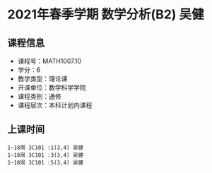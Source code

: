 # 2021年春季学期 数学分析(B2) 吴健






## 课程信息

- 课程号：MATH1007.10
- 学分：6
- 教学类型：理论课
- 开课单位：数学科学学院
- 课程类别：通修
- 课程层次：本科计划内课程

## 上课时间

```
1~18周 3C101 :1(3,4) 吴健
1~18周 3C101 :3(3,4) 吴健
1~18周 3C101 :5(3,4) 吴健
```

